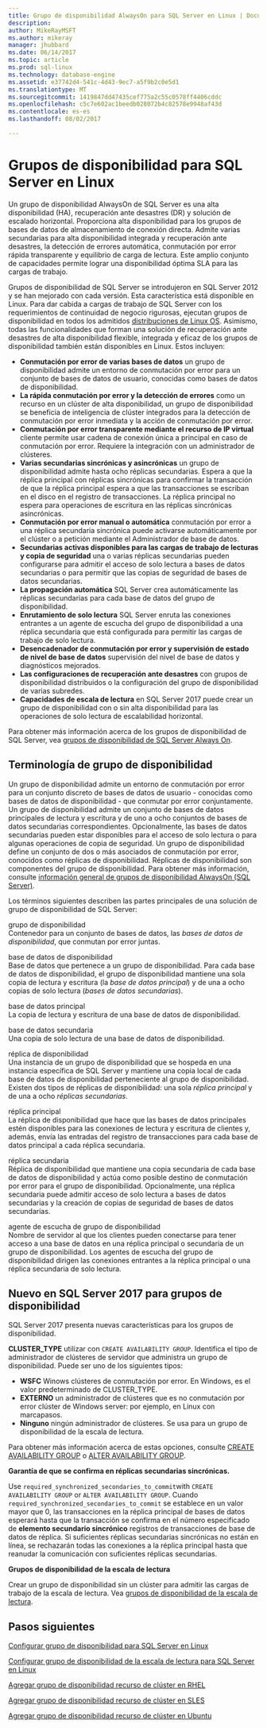 ```yaml
---
title: Grupo de disponibilidad AlwaysOn para SQL Server en Linux | Documentos de Microsoft
description: 
author: MikeRayMSFT
ms.author: mikeray
manager: jhubbard
ms.date: 06/14/2017
ms.topic: article
ms.prod: sql-linux
ms.technology: database-engine
ms.assetid: e37742d4-541c-4d43-9ec7-a5f9b2c0e5d1
ms.translationtype: MT
ms.sourcegitcommit: 1419847dd47435cef775a2c55c0578ff4406cddc
ms.openlocfilehash: c5c7e602ac1beedb028072b4c82578e9948af43d
ms.contentlocale: es-es
ms.lasthandoff: 08/02/2017

---
```


# <a name="availability-groups-for-sql-server-on-linux"></a>Grupos de disponibilidad para SQL Server en Linux

Un grupo de disponibilidad AlwaysOn de SQL Server es una alta disponibilidad (HA), recuperación ante desastres (DR) y solución de escalado horizontal. Proporciona alta disponibilidad para los grupos de bases de datos de almacenamiento de conexión directa. Admite varias secundarias para alta disponibilidad integrada y recuperación ante desastres, la detección de errores automática, conmutación por error rápida transparente y equilibrio de carga de lectura. Este amplio conjunto de capacidades permite lograr una disponibilidad óptima SLA para las cargas de trabajo.

Grupos de disponibilidad de SQL Server se introdujeron en SQL Server 2012 y se han mejorado con cada versión. Esta característica está disponible en Linux. Para dar cabida a cargas de trabajo de SQL Server con los requerimientos de continuidad de negocio rigurosas, ejecutan grupos de disponibilidad en todos los admitidos [distribuciones de Linux OS](sql-server-linux-release-notes.md). Asimismo, todas las funcionalidades que forman una solución de recuperación ante desastres de alta disponibilidad flexible, integrada y eficaz de los grupos de disponibilidad también están disponibles en Linux. Estos incluyen: 

- **Conmutación por error de varias bases de datos** un grupo de disponibilidad admite un entorno de conmutación por error para un conjunto de bases de datos de usuario, conocidas como bases de datos de disponibilidad.
- **La rápida conmutación por error y la detección de errores** como un recurso en un clúster de alta disponibilidad, un grupo de disponibilidad se beneficia de inteligencia de clúster integrados para la detección de conmutación por error inmediata y la acción de conmutación por error.
- **Conmutación por error transparente mediante el recurso de IP virtual** cliente permite usar cadena de conexión única a principal en caso de conmutación por error. Requiere la integración con un administrador de clústeres.
- **Varias secundarias sincrónicas y asincrónicas** un grupo de disponibilidad admite hasta ocho réplicas secundarias. Espera a que la réplica principal con réplicas sincrónicas para confirmar la transacción de que la réplica principal espera a que las transacciones se escriban en el disco en el registro de transacciones. La réplica principal no espera para operaciones de escritura en las réplicas sincrónicas asincrónicas.  
- **Conmutación por error manual o automática** conmutación por error a una réplica secundaria sincrónica puede activarse automáticamente por el clúster o a petición mediante el Administrador de base de datos.
- **Secundarias activas disponibles para las cargas de trabajo de lecturas y copia de seguridad** una o varias réplicas secundarias pueden configurarse para admitir el acceso de solo lectura a bases de datos secundarias o para permitir que las copias de seguridad de bases de datos secundarias.
- **La propagación automática** SQL Server crea automáticamente las réplicas secundarias para cada base de datos del grupo de disponibilidad.
- **Enrutamiento de solo lectura** SQL Server enruta las conexiones entrantes a un agente de escucha del grupo de disponibilidad a una réplica secundaria que está configurada para permitir las cargas de trabajo de solo lectura. 
- **Desencadenador de conmutación por error y supervisión de estado de nivel de base de datos** supervisión del nivel de base de datos y diagnósticos mejorados. 
- **Las configuraciones de recuperación ante desastres** con grupos de disponibilidad distribuidos o la configuración del grupo de disponibilidad de varias subredes. 
- **Capacidades de escala de lectura** en SQL Server 2017 puede crear un grupo de disponibilidad con o sin alta disponibilidad para las operaciones de solo lectura de escalabilidad horizontal. 


Para obtener más información acerca de los grupos de disponibilidad de SQL Server, vea [grupos de disponibilidad de SQL Server Always On](http://msdn.microsoft.com/library/hh510230.aspx).

## <a name="availability-group-terminology"></a>Terminología de grupo de disponibilidad

Un grupo de disponibilidad admite un entorno de conmutación por error para un conjunto discreto de bases de datos de usuario - conocidas como bases de datos de disponibilidad - que conmutar por error conjuntamente. Un grupo de disponibilidad admite un conjunto de bases de datos principales de lectura y escritura y de uno a ocho conjuntos de bases de datos secundarias correspondientes. Opcionalmente, las bases de datos secundarias pueden estar disponibles para el acceso de solo lectura o para algunas operaciones de copia de seguridad. Un grupo de disponibilidad define un conjunto de dos o más asociados de conmutación por error, conocidos como réplicas de disponibilidad. Réplicas de disponibilidad son componentes del grupo de disponibilidad. Para obtener más información, consulte [información general de grupos de disponibilidad AlwaysOn (SQL Server)](http://msdn.microsoft.com/library/ff877884.aspx).

Los términos siguientes describen las partes principales de una solución de grupo de disponibilidad de SQL Server:

 grupo de disponibilidad  
 Contenedor para un conjunto de bases de datos, las *bases de datos de disponibilidad*, que conmutan por error juntas.  
  
 base de datos de disponibilidad  
 Base de datos que pertenece a un grupo de disponibilidad. Para cada base de datos de disponibilidad, el grupo de disponibilidad mantiene una sola copia de lectura y escritura (la *base de datos principal*) y de una a ocho copias de solo lectura (*bases de datos secundarias*).  
  
 base de datos principal  
 La copia de lectura y escritura de una base de datos de disponibilidad.  
  
 base de datos secundaria  
 Una copia de solo lectura de una base de datos de disponibilidad.  
  
 réplica de disponibilidad  
 Una instancia de un grupo de disponibilidad que se hospeda en una instancia específica de SQL Server y mantiene una copia local de cada base de datos de disponibilidad perteneciente al grupo de disponibilidad. Existen dos tipos de réplicas de disponibilidad: una sola *réplica principal* y de una a ocho *réplicas secundarias*.  
  
 réplica principal  
 La réplica de disponibilidad que hace que las bases de datos principales estén disponibles para las conexiones de lectura y escritura de clientes y, además, envía las entradas del registro de transacciones para cada base de datos principal a cada réplica secundaria.  
  
 réplica secundaria  
 Réplica de disponibilidad que mantiene una copia secundaria de cada base de datos de disponibilidad y actúa como posible destino de conmutación por error para el grupo de disponibilidad. Opcionalmente, una réplica secundaria puede admitir acceso de solo lectura a bases de datos secundarias y la creación de copias de seguridad de bases de datos secundarias.  
  
 agente de escucha de grupo de disponibilidad  
 Nombre de servidor al que los clientes pueden conectarse para tener acceso a una base de datos en una réplica principal o secundaria de un grupo de disponibilidad. Los agentes de escucha del grupo de disponibilidad dirigen las conexiones entrantes a la réplica principal o una réplica secundaria de solo lectura.  


## <a name="new-in-sql-server-2017-for-availability-groups"></a>Nuevo en SQL Server 2017 para grupos de disponibilidad

SQL Server 2017 presenta nuevas características para los grupos de disponibilidad.

**CLUSTER_TYPE** utilizar con `CREATE AVAILABILITY GROUP`. Identifica el tipo de administrador de clústeres de servidor que administra un grupo de disponibilidad. Puede ser uno de los siguientes tipos:

   - **WSFC** Winows clústeres de conmutación por error. En Windows, es el valor predeterminado de CLUSTER_TYPE.
   - **EXTERNO** un administrador de clústeres que es no conmutación por error clúster de Windows server: por ejemplo, en Linux con marcapasos.
   - **Ninguno** ningún administrador de clústeres. Se usa para un grupo de disponibilidad de la escala de lectura.

Para obtener más información acerca de estas opciones, consulte [CREATE AVAILABILITY GROUP](http://msdn.microsoft.com/library/ff878399.aspx) o [ALTER AVAILABILITY GROUP](http://msdn.microsoft.com/library/ff878601.aspx).

**Garantía de que se confirma en réplicas secundarias sincrónicas.**

Use `required_synchronized_secondaries_to_commit`with `CREATE AVAILABILITY GROUP` or `ALTER AVAILABILITY GROUP`. Cuando `required_synchronized_secondaries_to_commit` se establece en un valor mayor que 0, las transacciones en la réplica principal de bases de datos esperará hasta que la transacción se confirma en el número especificado de **elemento secundario sincrónico** registros de transacciones de base de datos de réplica. Si suficientes réplicas secundarias sincrónicas no están en línea, se rechazarán todas las conexiones a la réplica principal hasta que reanudar la comunicación con suficientes réplicas secundarias.

**Grupos de disponibilidad de la escala de lectura**

Crear un grupo de disponibilidad sin un clúster para admitir las cargas de trabajo de la escala de lectura. Vea [grupos de disponibilidad de la escala de lectura](../database-engine/availability-groups/windows/read-scale-availability-groups.md).

## <a name="next-steps"></a>Pasos siguientes

[Configurar grupo de disponibilidad para SQL Server en Linux](sql-server-linux-availability-group-configure-ha.md)

[Configurar grupo de disponibilidad de la escala de lectura para SQL Server en Linux](sql-server-linux-availability-group-configure-rs.md)

[Agregar grupo de disponibilidad recurso de clúster en RHEL](sql-server-linux-availability-group-cluster-rhel.md)

[Agregar grupo de disponibilidad recurso de clúster en SLES](sql-server-linux-availability-group-cluster-sles.md)

[Agregar grupo de disponibilidad recurso de clúster en Ubuntu](sql-server-linux-availability-group-cluster-ubuntu.md)

